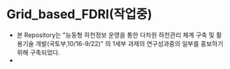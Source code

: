 # Grid_based_FDRI(작업중)

* 본 Repository는 "능동형 하천정보 운영을 통한 다차원 하천관리 체계 구축 및 활용기술 개발(국토부,10/16-9/22)" 의 1세부 과제의 연구성과중의 일부를 홍보하기 위해 구축되었다.
* 
